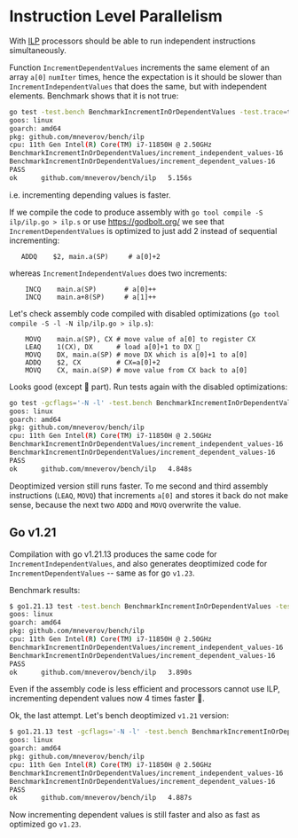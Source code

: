 # Instruction Level Parallelism

With [ILP](https://en.wikipedia.org/wiki/Instruction-level_parallelism) processors should be able to run independent
instructions simultaneously.

Function `IncrementDependentValues` increments the same element of an array `a[0]` `numIter` times, hence the
expectation is it should be slower than `IncrementIndependentValues` that does the same, but with independent elements.
Benchmark shows that it is not true:

```sh
go test -test.bench BenchmarkIncrementInOrDependentValues -test.trace=trace.out ./ilp/...
goos: linux
goarch: amd64
pkg: github.com/mneverov/bench/ilp
cpu: 11th Gen Intel(R) Core(TM) i7-11850H @ 2.50GHz
BenchmarkIncrementInOrDependentValues/increment_independent_values-16                  3         443918355 ns/op
BenchmarkIncrementInOrDependentValues/increment_dependent_values-16                    3         420649295 ns/op
PASS
ok      github.com/mneverov/bench/ilp   5.156s
```

i.e. incrementing depending values is faster.

If we compile the code to produce assembly with `go tool compile -S ilp/ilp.go > ilp.s` or use https://godbolt.org/ we
see that `IncrementDependentValues` is optimized to just add 2 instead of sequential incrementing:

```assembly
   ADDQ    $2, main.a(SP)     # a[0]+2
```

whereas `IncrementIndependentValues` does two increments:

```assembly
	INCQ    main.a(SP)       # a[0]++
	INCQ    main.a+8(SP)     # a[1]++
```

Let's check assembly code compiled with disabled optimizations (`go tool compile -S -l -N ilp/ilp.go > ilp.s`):

```assembly
	MOVQ    main.a(SP), CX # move value of a[0] to register CX 
	LEAQ    1(CX), DX      # load a[0]+1 to DX 🤷 
	MOVQ    DX, main.a(SP) # move DX which is a[0]+1 to a[0]
	ADDQ    $2, CX         # CX=a[0]+2
	MOVQ    CX, main.a(SP) # move value from CX back to a[0] 
```

Looks good (except 🤷 part). Run tests again with the disabled optimizations:

```sh
go test -gcflags='-N -l' -test.bench BenchmarkIncrementInOrDependentValues -test.trace=trace.out ./ilp/...
goos: linux
goarch: amd64
pkg: github.com/mneverov/bench/ilp
cpu: 11th Gen Intel(R) Core(TM) i7-11850H @ 2.50GHz
BenchmarkIncrementInOrDependentValues/increment_independent_values-16                  3         418164019 ns/op
BenchmarkIncrementInOrDependentValues/increment_dependent_values-16                    3         388270575 ns/op
PASS
ok      github.com/mneverov/bench/ilp   4.848s
```

Deoptimized version still runs faster. To me second and third assembly instructions (`LEAQ`, `MOVQ`) that increments
`a[0]` and stores it back do not make sense, because the next two `ADDQ` and `MOVQ` overwrite the value.

## Go v1.21

Compilation with go v1.21.13 produces the same code for `IncrementIndependentValues`, and also generates deoptimized
code for `IncrementDependentValues` -- same as for go `v1.23`.

Benchmark results:

```sh
$ go1.21.13 test -test.bench BenchmarkIncrementInOrDependentValues -test.trace=trace.out ./ilp/...
goos: linux
goarch: amd64
pkg: github.com/mneverov/bench/ilp
cpu: 11th Gen Intel(R) Core(TM) i7-11850H @ 2.50GHz
BenchmarkIncrementInOrDependentValues/increment_independent_values-16                  3         453596262 ns/op
BenchmarkIncrementInOrDependentValues/increment_dependent_values-16                   10         106690406 ns/op
PASS
ok      github.com/mneverov/bench/ilp   3.890s
```

Even if the assembly code is less efficient and processors cannot use ILP, incrementing dependent values now 4 times
faster 🤷.

Ok, the last attempt. Let's bench deoptimized `v1.21` version:

```sh
$ go1.21.13 test -gcflags='-N -l' -test.bench BenchmarkIncrementInOrDependentValues -test.trace=trace.out ./ilp/...
goos: linux
goarch: amd64
pkg: github.com/mneverov/bench/ilp
cpu: 11th Gen Intel(R) Core(TM) i7-11850H @ 2.50GHz
BenchmarkIncrementInOrDependentValues/increment_independent_values-16                  3         407690240 ns/op
BenchmarkIncrementInOrDependentValues/increment_dependent_values-16                    3         393600451 ns/op
PASS
ok      github.com/mneverov/bench/ilp   4.887s
```

Now incrementing dependent values is still faster and also as fast as optimized go `v1.23`.